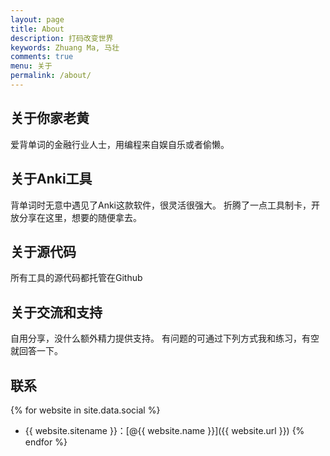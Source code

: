 ```yaml
---
layout: page
title: About
description: 打码改变世界
keywords: Zhuang Ma, 马壮
comments: true
menu: 关于
permalink: /about/
---
```


## 关于你家老黄

爱背单词的金融行业人士，用编程来自娱自乐或者偷懒。

## 关于Anki工具

背单词时无意中遇见了Anki这款软件，很灵活很强大。 折腾了一点工具制卡，开放分享在这里，想要的随便拿去。

## 关于源代码

所有工具的源代码都托管在Github

## 关于交流和支持

自用分享，没什么额外精力提供支持。 有问题的可通过下列方式我和练习，有空就回答一下。

## 联系

{% for website in site.data.social %}
* {{ website.sitename }}：[@{{ website.name }}]({{ website.url }})
{% endfor %}


